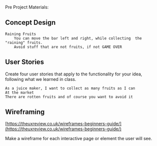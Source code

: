Pre Project Materials:

## Concept Design
	Raining Fruits 
		You can move the bar left and right, while collecting  the "raining" fruits. 
		Avoid stuff that are not fruits, if not GAME OVER 


## User Stories
Create four user stories that apply to the functionality for your idea, following what we learned in class.

	As a juice maker, I want to collect as many fruits as I can 
	At the market 
	There are rotten fruits and of course you want to avoid it


## Wireframing

[https://theuxreview.co.uk/wireframes-beginners-guide/](https://theuxreview.co.uk/wireframes-beginners-guide/)

Make a wireframe for each interactive page or element the user will see.